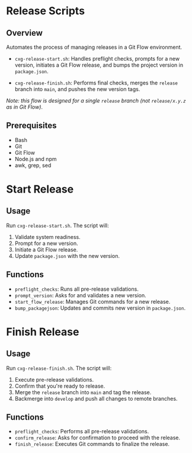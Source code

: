 # Release Scripts

## Overview

Automates the process of managing releases in a Git Flow environment.

- `cxg-release-start.sh`: Handles preflight checks, prompts for a new version, initiates a Git Flow release, and bumps the project version in `package.json`.

- `cxg-release-finish.sh`: Performs final checks, merges the `release` branch into `main`, and pushes the new version tags.

*Note: this flow is designed for a single `release` branch (not `release/x.y.z` as in Git Flow)*.

## Prerequisites

- Bash
- Git
- Git Flow
- Node.js and npm
- awk, grep, sed

# Start Release

## Usage

Run `cxg-release-start.sh`. The script will:

1. Validate system readiness.
2. Prompt for a new version.
3. Initiate a Git Flow release.
4. Update `package.json` with the new version.

## Functions

- `preflight_checks`: Runs all pre-release validations.
- `prompt_version`: Asks for and validates a new version.
- `start_flow_release`: Manages Git commands for a new release.
- `bump_packagejson`: Updates and commits new version in `package.json`.

# Finish Release

## Usage

Run `cxg-release-finish.sh`. The script will:

1. Execute pre-release validations.
2. Confirm that you're ready to release.
3. Merge the `release` branch into `main` and tag the release.
4. Backmerge into `develop` and push all changes to remote branches.

## Functions

- `preflight_checks`: Performs all pre-release validations.
- `confirm_release`: Asks for confirmation to proceed with the release.
- `finish_release`: Executes Git commands to finalize the release.

